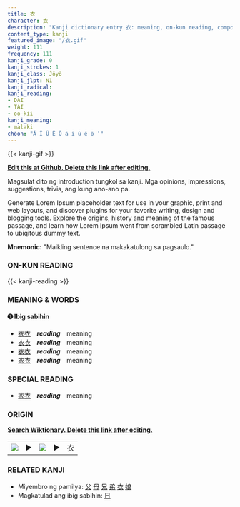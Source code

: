 ```yaml
---
title: 衣
character: 衣
description: "Kanji dictionary entry 衣: meaning, on-kun reading, compounds, origin, related kanji"
content_type: kanji
featured_image: "/衣.gif"
weight: 111
frequency: 111
kanji_grade: 0
kanji_strokes: 1
kanji_class: Jōyō
kanji_jlpt: N1
kanji_radical: 
kanji_reading: 
- DAI
- TAI
- oo-kii
kanji_meaning:
- malaki
chōon: "Ā Ī Ū Ē Ō ā ī ū ē ō ’"
---
```

[//]: # (Don't edit the line below. Kanji animated GIF code is automatically generated.)
{{< kanji-gif >}}

[//]: # (Edit below this line.)

**[Edit this at Github. Delete this link after editing.](https://github.com/tim0g/tim/tree/main/content/kanji/衣/index.md)**

Magsulat dito ng introduction tungkol sa kanji. Mga opinions, impressions, suggestions, trivia, ang kung ano-ano pa.

Generate Lorem Ipsum placeholder text for use in your graphic, print and web layouts, and discover plugins for your favorite writing, design and blogging tools. Explore the origins, history and meaning of the famous passage, and learn how Lorem Ipsum went from scrambled Latin passage to ubiqitous dummy text.
 
**Mnemonic:** "Maikling sentence na makakatulong sa pagsaulo."

### ON-KUN READING

[//]: # (Don't edit the line below. ON-KUN READING code is automatically generated.)
{{< kanji-reading >}}

### MEANING & WORDS

#### ➊ **Ibig sabihin**
  - [衣](../衣)[衣](../衣)　***reading***　meaning
  - [衣](../衣)[衣](../衣)　***reading***　meaning
  - [衣](../衣)[衣](../衣)　***reading***　meaning
  - [衣](../衣)[衣](../衣)　***reading***　meaning

### SPECIAL READING
  - [衣](../衣)[衣](../衣)　***reading***　meaning

### ORIGIN

**[Search Wiktionary. Delete this link after editing.](https://wiktionary.org/wiki/衣)**
<table class="kanji-table"><tr><td>
<img src="60px-衣-bronze.svg.png">
</td><td>▶</td><td>
<img src="60px-衣-oracle.svg.png">
</td><td>▶</td>
<td class="kanji-origin">衣</td>
</tr></table>

### RELATED KANJI
- Miyembro ng pamilya: [父](../父) [母](../母) [兄](../兄) [弟](../弟) [衣](../衣) [娘](../娘)
- Magkatulad ang ibig sabihin: [日](../日)
